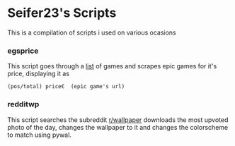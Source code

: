 # Seifer23's Scripts
 
 This is a compilation of scripts i used on various ocasions
 
 ### egsprice  
 This script goes through a [list](../main/temp/egsprice/list.txt) of games and scrapes epic games for it's price, displaying it as   
 
```
(pos/total) price€ 	(epic game's url)
```
### redditwp  
This script searches the subreddit [r/wallpaper](https://www.reddit.com/r/wallpaper) downloads the most upvoted photo of the day, changes the wallpaper to it and changes the colorscheme to match using pywal.
